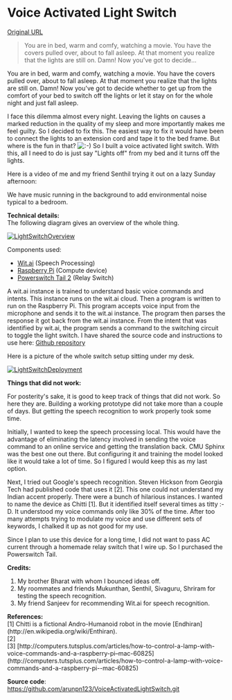 # Voice Activated Light Switch

[Original URL](http://arunpn.com/projects/voice-activated-light-switch/)

> You are in bed, warm and comfy, watching a movie. You have the covers pulled over, about to fall asleep. At that moment you realize that the lights are still on. Damn! Now you've got to decide...

You are in bed, warm and comfy, watching a movie. You have the covers pulled over, about to fall asleep. At that moment you realize that the lights are still on. Damn! Now you've got to decide whether to get up from the comfort of your bed to switch off the lights or let it stay on for the whole night and just fall asleep.

I face this dilemma almost every night. Leaving the lights on causes a marked reduction in the quality of my sleep and more importantly makes me feel guilty. So I decided to fix this. The easiest way to fix it would have been to connect the lights to an extension cord and tape it to the bed frame. But where is the fun in that? ![:-)](http://arunpn.com/wp-includes/images/smilies/icon_smile.gif) So I built a voice activated light switch. With this, all I need to do is just say "Lights off" from my bed and it turns off the lights.

Here is a video of me and my friend Senthil trying it out on a lazy Sunday afternoon:

We have music running in the background to add environmental noise typical to a bedroom.

<span>
  <strong>Technical details:</strong>
</span>

<br>
The following diagram gives an overview of the whole thing.

[![LightSwitchOverview](http://107.170.211.19/wp-content/uploads/2015/02/LightSwitchOverview.jpg)](http://107.170.211.19/wp-content/uploads/2015/02/LightSwitchOverview.jpg)

Components used:<br>
* [Wit.ai](https://wit.ai/) (Speech Processing)<br>
* [Raspberry Pi](http://amzn.to/1gWvAM2) (Compute device)<br>
* [Powerswitch Tail 2](http://amzn.to/1MuowTC) (Relay Switch)

A wit.ai instance is trained to understand basic voice commands and intents. This instance runs on the wit.ai cloud. Then a program is written to run on the Raspberry Pi. This program accepts voice input from the microphone and sends it to the wit.ai instance. The program then parses the response it got back from the wit.ai instance. From the intent that was identified by wit.ai, the program sends a command to the switching circuit to toggle the light switch. I have shared the source code and instructions to use here: [Github repository](https://github.com/arunpn123/VoiceActivatedLightSwitch.git)

Here is a picture of the whole switch setup sitting under my desk.

[![LightSwitchDeployment](http://107.170.211.19/wp-content/uploads/2015/02/LightSwitchDeployment.jpg)](http://107.170.211.19/wp-content/uploads/2015/02/LightSwitchDeployment.jpg)

<span>
  <strong>Things that did not work:</strong>
</span>

For posterity's sake, it is good to keep track of things that did not work. So here they are. Building a working prototype did not take more than a couple of days. But getting the speech recognition to work properly took some time.

Initially, I wanted to keep the speech processing local. This would have the advantage of eliminating the latency involved in sending the voice command to an online service and getting the translation back. CMU Sphinx was the best one out there. But configuring it and training the model looked like it would take a lot of time. So I figured I would keep this as my last option.

Next, I tried out Google's speech recognition. Steven Hickson from Georgia Tech had published code that uses it [2]. This one could not understand my Indian accent properly. There were a bunch of hilarious instances. I wanted to name the device as Chitti [1]. But it identified itself several times as titty :-D. It understood my voice commands only like 30% of the time. After too many attempts trying to modulate my voice and use different sets of keywords, I chalked it up as not good for my use.

Since I plan to use this device for a long time, I did not want to pass AC current through a homemade relay switch that I wire up. So I purchased the Powerswitch Tail.

<span>
  <strong>
  <span>Credits:</span>
</strong>
</span>

1. My brother Bharat with whom I bounced ideas off.
2. My roommates and friends Mukunthan, Senthil, Sivaguru, Shriram for testing the speech recognition.
3. My friend Sanjeev for recommending Wit.ai for speech recognition.

<span>
  <strong>References:</strong>
</span>

<br>
[1] Chitti is a fictional Andro-Humanoid robot in the movie [Endhiran](http://en.wikipedia.org/wiki/Enthiran).<br>
[2] <https://github.com/StevenHickson/PiAUISuite><br>
[3] [http://computers.tutsplus.com/articles/how-to-control-a-lamp-with-voice-commands-and-a-raspberry-pi–mac-60825](http://computers.tutsplus.com/articles/how-to-control-a-lamp-with-voice-commands-and-a-raspberry-pi--mac-60825)

**Source code**:<br>
<https://github.com/arunpn123/VoiceActivatedLightSwitch.git>
